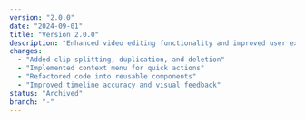 ```yaml
---
version: "2.0.0"
date: "2024-09-01"
title: "Version 2.0.0"
description: "Enhanced video editing functionality and improved user experience."
changes:
  - "Added clip splitting, duplication, and deletion"
  - "Implemented context menu for quick actions"
  - "Refactored code into reusable components"
  - "Improved timeline accuracy and visual feedback"
status: "Archived"
branch: "-"
---
```

